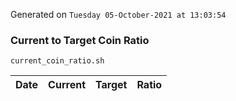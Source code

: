 Generated on `Tuesday 05-October-2021 at 13:03:54`

### Current to Target Coin Ratio
`current_coin_ratio.sh`

Date|Current|Target|Ratio
---|---|---|---
